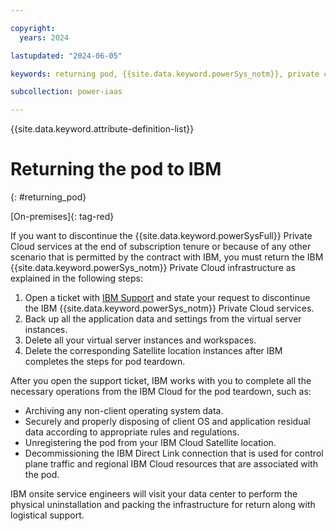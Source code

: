 ```yaml
---

copyright:
  years: 2024

lastupdated: "2024-06-05"

keywords: returning pod, {{site.data.keyword.powerSys_notm}}, private cloud, decomission, remove pod

subcollection: power-iaas

---
```


{{site.data.keyword.attribute-definition-list}}

# Returning the pod to IBM
{: #returning_pod}

[On-premises]{: tag-red}

If you want to discontinue the {{site.data.keyword.powerSysFull}} Private Cloud services at the end of subscription tenure or because of any other scenario that is permitted by the contract with IBM, you must return the IBM {{site.data.keyword.powerSys_notm}} Private Cloud infrastructure as explained in the following steps:

1. Open a ticket with [IBM Support](/docs/power-iaas?topic=power-iaas-getting-help-and-support) and state your request to discontinue the IBM {{site.data.keyword.powerSys_notm}} Private Cloud services.
2. Back up all the application data and settings from the virtual server instances.
3. Delete all your virtual server instances and workspaces.
4. Delete the corresponding Satellite location instances after IBM completes the steps for pod teardown.

After you open the support ticket, IBM works with you to complete all the necessary operations from the IBM Cloud for the pod teardown, such as:
- Archiving any non-client operating system data.
- Securely and properly disposing of client OS and application residual data according to appropriate rules and regulations.
- Unregistering the pod from your IBM Cloud Satellite location.
- Decommissioning the IBM Direct Link connection that is used for control plane traffic and regional IBM Cloud resources that are associated with the pod.

IBM onsite service engineers will visit your data center to perform the physical uninstallation and packing the infrastructure for return along with logistical support.
